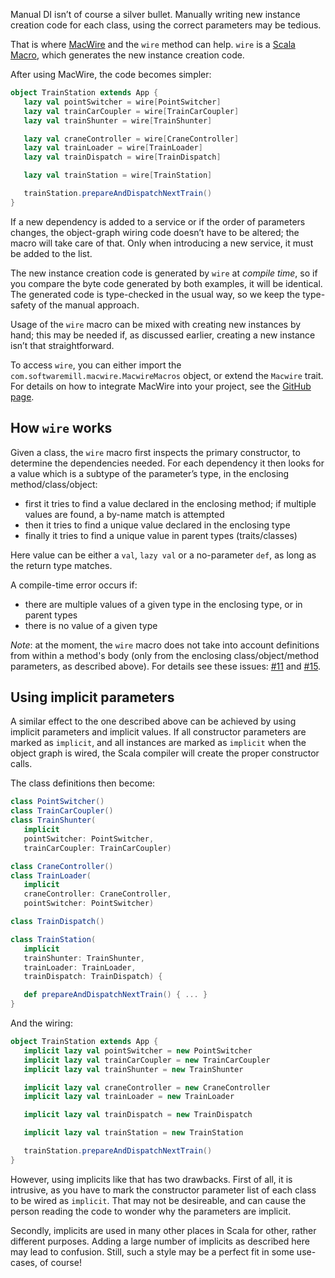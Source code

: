 
Manual DI isn’t of course a silver bullet. Manually writing new instance creation code for each class, using the correct parameters may be tedious.

That is where [MacWire](https://github.com/adamw/macwire) and the `wire` method can help. `wire` is a [Scala Macro](http://scalamacros.org/), which generates the new instance creation code. 

After using MacWire, the code becomes simpler:

````scala
object TrainStation extends App {
   lazy val pointSwitcher = wire[PointSwitcher]
   lazy val trainCarCoupler = wire[TrainCarCoupler]
   lazy val trainShunter = wire[TrainShunter]

   lazy val craneController = wire[CraneController]
   lazy val trainLoader = wire[TrainLoader] 
   lazy val trainDispatch = wire[TrainDispatch]

   lazy val trainStation = wire[TrainStation]

   trainStation.prepareAndDispatchNextTrain() 
} 
````

If a new dependency is added to a service or if the order of parameters changes, the object-graph wiring code doesn’t have to be altered; the macro will take care of that. Only when introducing a new service, it must be added to the list.

The new instance creation code is generated by `wire` at *compile time*, so if you compare the byte code generated by both examples, it will be identical. The generated code is type-checked in the usual way, so we keep the type-safety of the manual approach.

Usage of the `wire` macro can be mixed with creating new instances by hand; this may be needed if, as discussed earlier, creating a new instance isn’t that straightforward.

To access `wire`, you can either import the `com.softwaremill.macwire.MacwireMacros` object, or extend the `Macwire` trait. For details on how to integrate MacWire into your project, see the [GitHub page](https://github.com/adamw/macwire).

## How `wire` works

Given a class, the `wire` macro first inspects the primary constructor, to determine the dependencies needed. For each dependency it then looks for a value which is a subtype of the parameter’s type, in the enclosing method/class/object:

* first it tries to find a value declared in the enclosing method; if multiple values are found, a by-name match is attempted
* then it tries to find a unique value declared in the enclosing type
* finally it tries to find a unique value in parent types (traits/classes)

Here value can be either a `val`, `lazy val` or a no-parameter `def`, as long as the return type matches.

A compile-time error occurs if:

* there are multiple values of a given type in the enclosing type, or in parent types
* there is no value of a given type
 
*Note*: at the moment, the `wire` macro does not take into account definitions from within a method's body (only from the enclosing class/object/method parameters, as described above). For details see these issues: [#11](https://github.com/adamw/macwire/issues/11) and [#15](https://github.com/adamw/macwire/issues/15).

## Using implicit parameters

A similar effect to the one described above can be achieved by using implicit parameters and implicit values. If all constructor parameters are marked as `implicit`, and all instances are marked as `implicit` when the object graph is wired, the Scala compiler will create the proper constructor calls.

The class definitions then become:

````scala
class PointSwitcher()
class TrainCarCoupler()
class TrainShunter(
   implicit
   pointSwitcher: PointSwitcher, 
   trainCarCoupler: TrainCarCoupler)

class CraneController()
class TrainLoader(
   implicit
   craneController: CraneController, 
   pointSwitcher: PointSwitcher)

class TrainDispatch()

class TrainStation(
   implicit
   trainShunter: TrainShunter, 
   trainLoader: TrainLoader, 
   trainDispatch: TrainDispatch) {

   def prepareAndDispatchNextTrain() { ... }
}
````

And the wiring:

````scala
object TrainStation extends App {
   implicit lazy val pointSwitcher = new PointSwitcher
   implicit lazy val trainCarCoupler = new TrainCarCoupler
   implicit lazy val trainShunter = new TrainShunter

   implicit lazy val craneController = new CraneController
   implicit lazy val trainLoader = new TrainLoader

   implicit lazy val trainDispatch = new TrainDispatch

   implicit lazy val trainStation = new TrainStation

   trainStation.prepareAndDispatchNextTrain()
}
````

However, using implicits like that has two drawbacks. First of all, it is intrusive, as you have to mark the constructor parameter list of each class to be wired as `implicit`. That may not be desireable, and can cause the person reading the code to wonder why the parameters are implicit. 

Secondly, implicits are used in many other places in Scala for other, rather different purposes. Adding a large number of implicits as described here may lead to confusion. Still, such a style may be a perfect fit in some use-cases, of course!
